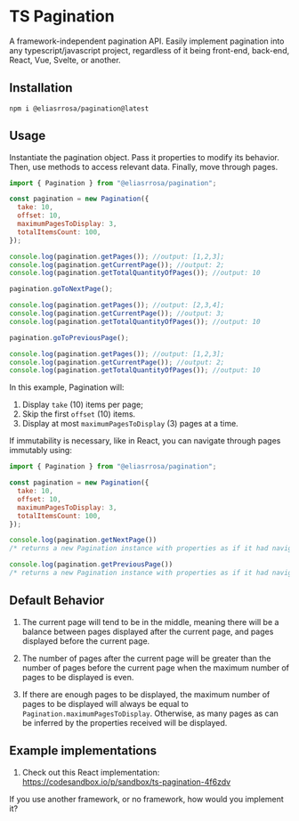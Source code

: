 # TS Pagination

A framework-independent pagination API. Easily implement pagination into any typescript/javascript project, regardless of it being front-end, back-end, React, Vue, Svelte, or another.

## Installation

```
npm i @eliasrrosa/pagination@latest
```

## Usage

Instantiate the pagination object. Pass it properties to modify its behavior. Then, use methods to access relevant data. Finally, move through pages.

```js
import { Pagination } from "@eliasrrosa/pagination";

const pagination = new Pagination({
  take: 10,
  offset: 10,
  maximumPagesToDisplay: 3,
  totalItemsCount: 100,
});

console.log(pagination.getPages()); //output: [1,2,3];
console.log(pagination.getCurrentPage()); //output: 2;
console.log(pagination.getTotalQuantityOfPages()); //output: 10

pagination.goToNextPage();

console.log(pagination.getPages()); //output: [2,3,4];
console.log(pagination.getCurrentPage()); //output: 3;
console.log(pagination.getTotalQuantityOfPages()); //output: 10

pagination.goToPreviousPage();

console.log(pagination.getPages()); //output: [1,2,3];
console.log(pagination.getCurrentPage()); //output: 2;
console.log(pagination.getTotalQuantityOfPages()); //output: 10
```

In this example, Pagination will:

1. Display `take` (10) items per page;
2. Skip the first `offset` (10) items.
3. Display at most `maximumPagesToDisplay` (3) pages at a time.

If immutability is necessary, like in React, you can navigate through pages immutably using:

```js
import { Pagination } from "@eliasrrosa/pagination";

const pagination = new Pagination({
  take: 10,
  offset: 10,
  maximumPagesToDisplay: 3,
  totalItemsCount: 100,
});

console.log(pagination.getNextPage()) 
/* returns a new Pagination instance with properties as if it had navigated to the next page */

console.log(pagination.getPreviousPage()) 
/* returns a new Pagination instance with properties as if it had navigated to the previous page */
```

## Default Behavior

1. The current page will tend to be in the middle, meaning there will be a balance between pages displayed after the current page, and pages displayed before the current page.

2. The number of pages after the current page will be greater than the number of pages before the current page when the maximum number of pages to be displayed is even.

3. If there are enough pages to be displayed, the maximum number of pages to be displayed will always be equal to `Pagination.maximumPagesToDisplay`. Otherwise, as many pages as can be inferred by the properties received will be displayed.

## Example implementations

1. Check out this React implementation: https://codesandbox.io/p/sandbox/ts-pagination-4f6zdv

If you use another framework, or no framework, how would you implement it?

